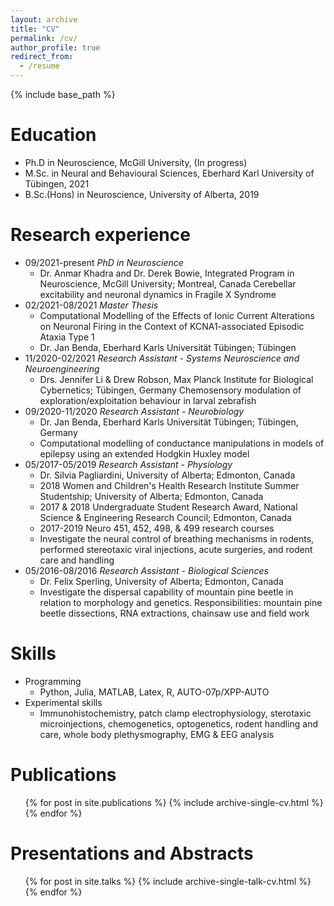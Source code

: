 ```yaml
---
layout: archive
title: "CV"
permalink: /cv/
author_profile: true
redirect_from:
  - /resume
---
```


{% include base_path %}

Education
======
* Ph.D in Neuroscience, McGill University, (In progress)
* M.Sc. in Neural and Behavioural Sciences, Eberhard Karl University of Tübingen, 2021
* B.Sc.(Hons) in Neuroscience, University of Alberta, 2019

Research experience
======
* 09/2021-present 	*PhD in Neuroscience*
  * Dr. Anmar Khadra and Dr. Derek Bowie, Integrated Program in Neuroscience, McGill University; Montreal, Canada
  	Cerebellar excitability and neuronal dynamics in Fragile X Syndrome
* 02/2021-08/2021 	*Master Thesis* 
  * Computational Modelling of the Effects of Ionic Current Alterations on Neuronal Firing in the Context of KCNA1-associated Episodic Ataxia Type 1
  * Dr. Jan Benda, Eberhard Karls Universität Tübingen; Tübingen
* 11/2020-02/2021 	*Research Assistant - Systems Neuroscience and Neuroengineering*
  * Drs. Jennifer Li & Drew Robson, Max Planck Institute for Biological Cybernetics; Tübingen, Germany
  	Chemosensory modulation of exploration/exploitation behaviour in larval zebrafish
* 09/2020-11/2020 	*Research Assistant - Neurobiology*
  * Dr. Jan Benda, Eberhard Karls Universität Tübingen; Tübingen, Germany
  * Computational modelling of conductance manipulations in models of epilepsy using an extended Hodgkin Huxley model
* 05/2017-05/2019 	*Research Assistant - Physiology*
  * Dr. Silvia Pagliardini, University of Alberta; Edmonton, Canada
  * 2018 	Women and Children's Health Research Institute Summer Studentship; University of Alberta; Edmonton, Canada
  * 2017 & 2018 	Undergraduate Student Research Award, National Science & Engineering Research Council; Edmonton, Canada
  * 2017-2019 	Neuro 451, 452, 498, & 499 research courses
  * Investigate the neural control of breathing mechanisms in rodents, performed stereotaxic viral injections, acute surgeries, and rodent care and handling
* 05/2016-08/2016 	*Research Assistant - Biological Sciences*
  * Dr. Felix Sperling, University of Alberta; Edmonton, Canada
  * Investigate the dispersal capability of mountain pine beetle in relation to morphology and genetics. Responsibilities: mountain pine beetle dissections, RNA extractions, chainsaw use and field work
  
Skills
======
* Programming
  * Python, Julia, MATLAB, Latex, R, AUTO-07p/XPP-AUTO
* Experimental skills
  * Immunohistochemistry, patch clamp electrophysiology, sterotaxic microinjections,
chemogenetics, optogenetics, rodent handling and care, whole body
plethysmography, EMG & EEG analysis

Publications
======
  <ul>{% for post in site.publications %}
    {% include archive-single-cv.html %}
  {% endfor %}</ul>
  
Presentations and Abstracts
======
  <ul>{% for post in site.talks %}
    {% include archive-single-talk-cv.html %}
  {% endfor %}</ul>
  

